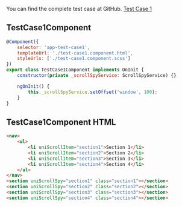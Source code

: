You can find the complete test case at GitHub. [Test Case 1](https://github.com/uniprank/ngx-scrollspy/tree/master/library/TestCases/src/app/modules/test-case1)

## TestCase1Component

```js
@Component({
    selector: 'app-test-case1',
    templateUrl: './test-case1.component.html',
    styleUrls: ['./test-case1.component.scss']
})
export class TestCase1Component implements OnInit {
    constructor(private _scrollSpyService: ScrollSpyService) {}

    ngOnInit() {
        this._scrollSpyService.setOffset('window', 100);
    }
}
```

## TestCase1Component HTML

```html
<nav>
    <ul>
        <li uniScrollItem="section1">Section 1</li>
        <li uniScrollItem="section2">Section 2</li>
        <li uniScrollItem="section3">Section 3</li>
        <li uniScrollItem="section4">Section 4</li>
    </ul>
</nav>
<section uniScrollSpy="section1" class="section1"></section>
<section uniScrollSpy="section2" class="section2"></section>
<section uniScrollSpy="section3" class="section3"></section>
<section uniScrollSpy="section4" class="section4"></section>
```
